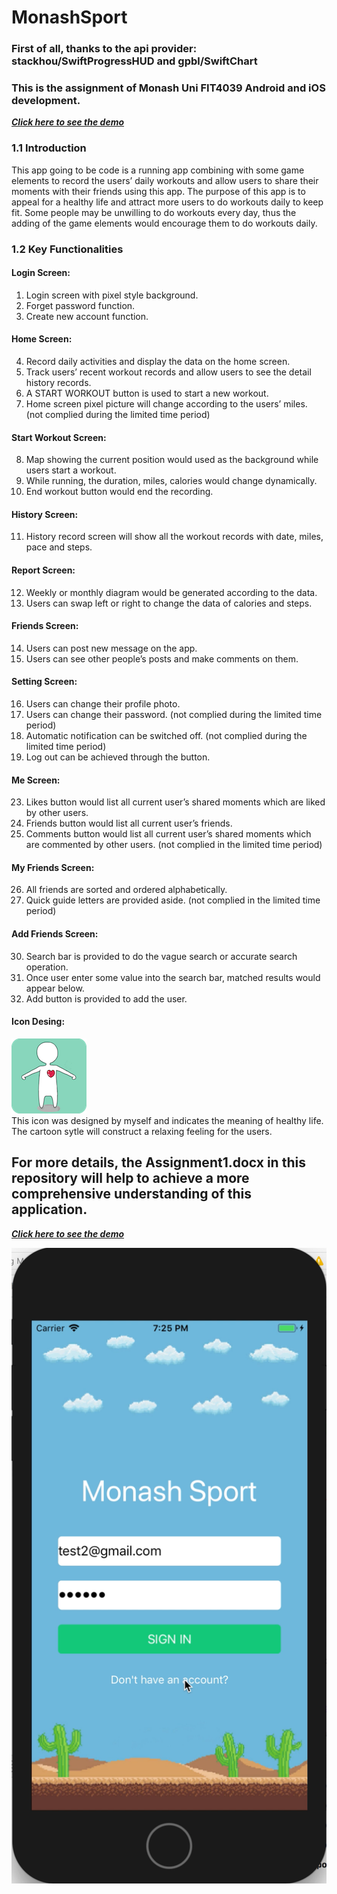 # MonashSport
### First of all, thanks to the api provider: stackhou/SwiftProgressHUD and gpbl/SwiftChart
### This is the assignment of Monash Uni FIT4039 Android and iOS development.
[***Click here to see the demo***](https://youtu.be/W1dP0Q1mMDU)
### 1.1 Introduction
This app going to be code is a running app combining with some game elements to record the users’ daily workouts and allow users to share their moments with their friends using this app.
The purpose of this app is to appeal for a healthy life and attract more users to do workouts daily to keep fit.
Some people may be unwilling to do workouts every day, thus the adding of the game elements would encourage them to do workouts daily.

### 1.2 Key Functionalities
#### Login Screen:
1. Login screen with pixel style background.
2. Forget password function. 
3. Create new account function.

#### Home Screen:
4. Record daily activities and display the data on the home screen.
5. Track users’ recent workout records and allow users to see the detail history      records.
6. A START WORKOUT button is used to start a new workout.
7. Home screen pixel picture will change according to the users’ miles. (not complied during the limited time period)

#### Start Workout Screen:
8. Map showing the current position would used as the background while users start a workout.
9. While running, the duration, miles, calories would change dynamically.
10. End workout button would end the recording.

#### History Screen:
11. History record screen will show all the workout records with date, miles, pace and steps.

#### Report Screen:
12. Weekly or monthly diagram would be generated according to the data.
13. Users can swap left or right to change the data of calories and steps.

#### Friends Screen:
14. Users can post new message on the app.
15. Users can see other people’s posts and make comments on them.

#### Setting Screen:
16. Users can change their profile photo.
17. Users can change their password. (not complied during the limited time period)
18. Automatic notification can be switched off. (not complied during the limited time period)
19. Log out can be achieved through the button.

#### Me Screen:
23. Likes button would list all current user’s shared moments which are liked by other users.
24. Friends button would list all current user’s friends.
25. Comments button would list all current user’s shared moments which are commented by other users. (not complied in the limited time period)

#### My Friends Screen:
26. All friends are sorted and ordered alphabetically.
27. Quick guide letters are provided aside. (not complied in the limited time period)

#### Add Friends Screen:
30. Search bar is provided to do the vague search or accurate search operation.
31. Once user enter some value into the search bar, matched results would appear below.
32. Add button is provided to add the user.

#### Icon Desing:
![](https://github.com/shenn034/hello-world/blob/master/raw_1517319718.png)   
This icon was designed by myself and indicates the meaning of healthy life. The cartoon sytle will construct a relaxing feeling for the users.

## For more details, the Assignment1.docx in this repository will help to achieve a more comprehensive understanding of this application.

[***Click here to see the demo***](https://youtu.be/W1dP0Q1mMDU)

![](https://github.com/shenn034/hello-world/blob/master/monash_sport.png)


